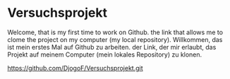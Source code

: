 # Versuchsprojekt
Welcome, that is my first time to work on Github. the link that allows me to clome the project on my computer (my local repository).
Willkommen, das ist mein erstes Mal auf Github zu arbeiten. der Link, der mir erlaubt, das Projekt auf meinem Computer (mein lokales Repository) zu klonen.

https://github.com/DjogoF/Versuchsprojekt.git
